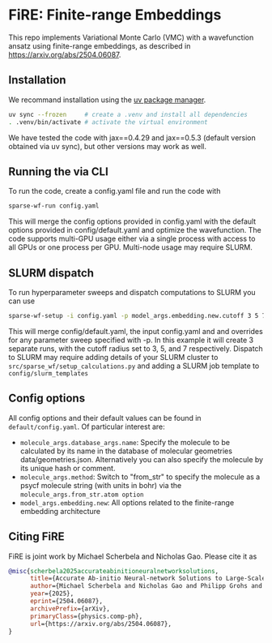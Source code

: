 # FiRE: Finite-range Embeddings

This repo implements Variational Monte Carlo (VMC) with a wavefunction ansatz using finite-range embeddings, as described in https://arxiv.org/abs/2504.06087.

## Installation

We recommand installation using the [uv package manager](https://docs.astral.sh/uv/getting-started/installation/).

```bash
uv sync --frozen     # create a .venv and install all dependencies
. .venv/bin/activate # activate the virtual environment
```

We have tested the code with jax==0.4.29 and jax==0.5.3 (default version obtained via uv sync), but other versions may work as well.

## Running the via CLI
To run the code, create a config.yaml file and run the code with

```bash
sparse-wf-run config.yaml
```

This will merge the config options provided in config.yaml with the default options provided in config/default.yaml and optimize the wavefunction.
The code supports multi-GPU usage either via a single process with access to all GPUs or one process per GPU. Multi-node usage may require SLURM.

## SLURM dispatch

To run hyperparameter sweeps and dispatch computations to SLURM you can use
```bash
sparse-wf-setup -i config.yaml -p model_args.embedding.new.cutoff 3 5 7
```
This will merge config/default.yaml, the input config.yaml and and overrides for any parameter sweep specified with -p. In this example it will create 3 separate runs, with the cutoff radius set to 3, 5, and 7 respectively.
Dispatch to SLURM may require adding details of your SLURM cluster to ``src/sparse_wf/setup_calculations.py`` and adding a SLURM job template to ``config/slurm_templates``

## Config options

All config options and their default values can be found in ``default/config.yaml``.
Of particular interest are:

- ``molecule_args.database_args.name``: Specify the molecule to be calculated by its name in the database of molecular geometries data/geometries.json. Alternatively you can also specify the molecule by its unique hash or comment.
- ``molecule_args.method``: Switch to "from_str" to specify the molecule as a psycf molecule string (with units in bohr) via the ``molecule_args.from_str.atom option
``
- ``model_args.embedding.new``: All options related to the finite-range embedding architecture

## Citing FiRE
FiRE is joint work by Michael Scherbela and Nicholas Gao. Please cite it as

```bibtex
@misc{scherbela2025accurateabinitioneuralnetworksolutions,
      title={Accurate Ab-initio Neural-network Solutions to Large-Scale Electronic Structure Problems},
      author={Michael Scherbela and Nicholas Gao and Philipp Grohs and Stephan Günnemann},
      year={2025},
      eprint={2504.06087},
      archivePrefix={arXiv},
      primaryClass={physics.comp-ph},
      url={https://arxiv.org/abs/2504.06087},
}
```













